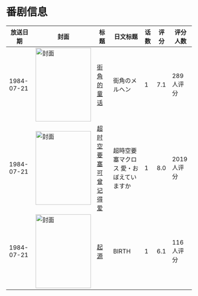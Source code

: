 # 番剧信息

|放送日期|封面|标题|日文标题|话数|评分|评分人数|
|---|---|---|---|---|---|---|
|1984-07-21|<img src="//lain.bgm.tv/pic/cover/c/7a/96/46043_aeTzz.jpg" alt="封面" style="width:150px;height:200px;object-fit:cover;">|[街角的童话](https://bangumi.tv/subject/46043)|街角のメルヘン|1|7.1|289人评分|
|1984-07-21|<img src="//lain.bgm.tv/pic/cover/c/e2/5c/3172_F4mZ6.jpg" alt="封面" style="width:150px;height:200px;object-fit:cover;">|[超时空要塞 可曾记得爱](https://bangumi.tv/subject/3172)|超時空要塞マクロス 愛・おぼえていますか|1|8.0|2019人评分|
|1984-07-21|<img src="//lain.bgm.tv/pic/cover/c/ca/fa/73441_9GnF9.jpg" alt="封面" style="width:150px;height:200px;object-fit:cover;">|[起源](https://bangumi.tv/subject/73441)|BIRTH|1|6.1|116人评分|
